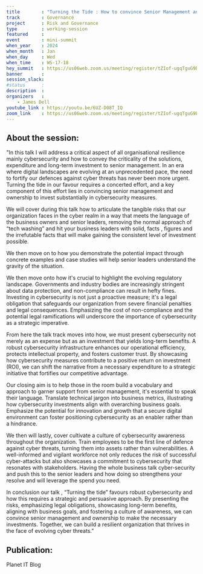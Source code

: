 ```yaml
---
title        : "Turning the Tide : How to convince Senior Management and Ownership to invest in Cybersecurity"
track        : Governance
project      : Risk and Governance
type         : working-session
featured     :
event        : mini-summit
when_year    : 2024
when_month   : Jan
when_day     : Wed
when_time    : WS-17-18
hey_summit   : https://us06web.zoom.us/meeting/register/tZIof-ugqTguG9BFrY1fyvyPbpENNQ6LzXVh
banner       : 
session_slack:
#status      : 
description  :
organizers   :
    - James Dell     
youtube_link : https://youtu.be/6UZ-D08T_IQ
zoom_link    : https://us06web.zoom.us/meeting/register/tZIof-ugqTguG9BFrY1fyvyPbpENNQ6LzXVh
---
```


## About the session:
"In this talk I will address a critical aspect of all organisational resilience mainly cybersecurity and how to convey the criticality of the solutions, expenditure and long-term investment to senior management. In an era where digital landscapes are evolving at an unprecedented pace, the need to fortify our defences against cyber threats has never been more urgent. Turning the tide in our favour requires a concerted effort, and a key component of this effort lies in convincing senior management and ownership to invest substantially in cybersecurity measures.
 
We will cover during this talk how to articulate the tangible risks that our organization faces in the cyber realm in a way that meets the language of the business owners and senior leaders, removing the normal approach of “tech washing” and hit your business leaders with solid, facts , figures and the irrefutable facts that will make gaining the consistent level of investment possible.
 
We then move on to how you demonstrate the potential impact through concrete examples and case studies will help senior leaders understand the gravity of the situation.
 
We then move onto how it's crucial to highlight the evolving regulatory landscape. Governments and industry bodies are increasingly stringent about data protection, and non-compliance can result in hefty fines. Investing in cybersecurity is not just a proactive measure; it's a legal obligation that safeguards our organization from severe financial penalties and legal consequences. Emphasizing the cost of non-compliance and the potential legal ramifications will underscore the importance of cybersecurity as a strategic imperative.
 
From here the talk track moves into how, we must present cybersecurity not merely as an expense but as an investment that yields long-term benefits. A robust cybersecurity infrastructure enhances our operational efficiency, protects intellectual property, and fosters customer trust. By showcasing how cybersecurity measures contribute to a positive return on investment (ROI), we can shift the narrative from a necessary expenditure to a strategic initiative that fortifies our competitive advantage.
 
Our closing aim is to help those in the room build a vocabulary and approach to garner support from senior management, it's essential to speak their language. Translate technical jargon into business metrics, illustrating how cybersecurity investments align with overarching business goals. Emphasize the potential for innovation and growth that a secure digital environment can foster positioning cybersecurity as an enabler rather than a hindrance.
 
We then will lastly, cover cultivate a culture of cybersecurity awareness throughout the organization. Train employees to be the first line of defence against cyber threats, turning them into assets rather than vulnerabilities. A well-informed and vigilant workforce not only reduces the risk of successful cyber-attacks but also showcases a commitment to cybersecurity that resonates with stakeholders. Having the whole business talk cyber-security and push this to the senior leaders and how doing so strengthens your resolve and will leverage the spend you need.
 
In conclusion our talk , “Turning the tide” favours robust cybersecurity and how this requires a strategic and persuasive approach. By presenting the risks, emphasizing legal obligations, showcasing long-term benefits, aligning with business goals, and fostering a culture of awareness, we can convince senior management and ownership to make the necessary investments. Together, we can build a resilient organization that thrives in the face of evolving cyber threats."

## Publication:
Planet IT Blog
